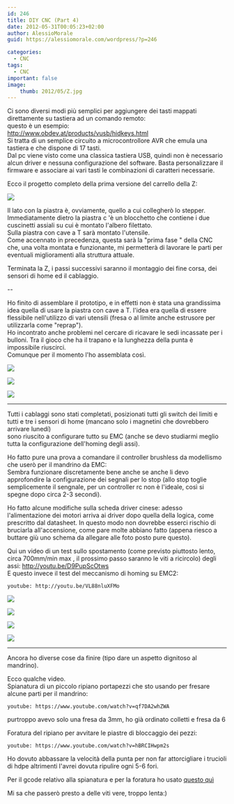 ```yaml
---
id: 246
title: DIY CNC (Part 4)
date: 2012-05-31T00:05:23+02:00
author: AlessioMorale
guid: https://alessiomorale.com/wordpress/?p=246

categories:
  - CNC
tags:
  - CNC
important: false
image:
    thumb: 2012/05/Z.jpg
---
```


Ci sono diversi modi più semplici per aggiungere dei tasti mappati direttamente su tastiera ad un comando remoto:  
questo è un esempio:  
http://www.obdev.at/products/vusb/hidkeys.html  
Si tratta di un semplice circuito a microcontrollore AVR che emula una tastiera e che dispone di 17 tasti.  
Dal pc viene visto come una classica tastiera USB, quindi non è necessario alcun driver e nessuna configurazione del software. Basta personalizzare il firmware e associare ai vari tasti le combinazioni di caratteri necessarie.

Ecco il progetto completo della prima versione del carrello della Z:

![](/images/2012/05/Z.jpg)

Il lato con la piastra è, ovviamente, quello a cui collegherò lo stepper.  
Immediatamente dietro la piastra c 'è un blocchetto che contiene i due cuscinetti assiali su cui è montato l'albero filettato.  
Sulla piastra con cave a T sarà montato l'utensile.  
Come accennato in precedenza, questa sarà la "prima fase " della CNC che, una volta montata e funzionante, mi permetterà di lavorare le parti per eventuali miglioramenti alla struttura attuale.

Terminata la Z, i passi successivi saranno il montaggio dei fine corsa, dei sensori di home ed il cablaggio.

--

Ho finito di assemblare il prototipo, e in effetti non è stata una grandissima idea quella di usare la piastra con cave a T. l'idea era quella di essere flessibile nell'utilizzo di vari utensili (fresa o al limite anche estrusore per utilizzarla come "reprap").  
Ho incontrato anche problemi nel cercare di ricavare le sedi incassate per i bulloni. Tra il gioco che ha il trapano e la lunghezza della punta è impossibile riuscirci.  
Comunque per il momento l'ho assemblata così.

![](/images/2012/05/IMG_0340.jpg)

![](/images/2012/05/IMG_0342.jpg)

![](/images/2012/05/IMG_0343.jpg)

---

Tutti i cablaggi sono stati completati, posizionati tutti gli switch dei limiti e tutti e tre i sensori di home (mancano solo i magnetini che dovrebbero arrivare lunedí)  
sono riuscito a configurare tutto su EMC (anche se devo studiarmi meglio tutta la configurazione dell'homing degli assi).

Ho fatto pure una prova a comandare il controller brushless da modellismo che userò per il mandrino da EMC:  
Sembra funzionare discretamente bene anche se anche li devo approfondire la configurazione dei segnali per lo stop (allo stop toglie semplicemente il sengnale, per un controller rc non è l'ideale, così si spegne dopo circa 2-3 secondi).

Ho fatto alcune modifiche sulla scheda driver cinese: adesso l'alimentazione dei motori arriva ai driver dopo quella della logica, come prescritto dal datasheet. In questo modo non dovrebbe esserci rischio di bruciarla all'accensione, come pare molte abbiano fatto (appena riesco a buttare giù uno schema da allegare alle foto posto pure questo).

Qui un video di un test sullo spostamento (come previsto piuttosto lento, circa 700mm/min max , il prossimo passo saranno le viti a ricircolo) degli assi: http://youtu.be/D9PupScOtws  
E questo invece il test del meccanismo di homing su EMC2:

`youtube: http://youtu.be/VL88nluXFMo`

![](/images/2012/05/IMG_0361_small.jpg)

![](/images/2012/05/IMG_0359.jpg)

![](/images/2012/05/IMG_0358.jpg)

![](/images/2012/05/IMG_0357.jpg)

---

Ancora ho diverse cose da finire (tipo dare un aspetto dignitoso al mandrino).

Ecco qualche video.  
Spianatura di un piccolo ripiano portapezzi che sto usando per fresare alcune parti per il mandrino:

`youtube: https://www.youtube.com/watch?v=qf7DA2whZWA`

purtroppo avevo solo una fresa da 3mm, ho già ordinato colletti e fresa da 6

Foratura del ripiano per avvitare le piastre di bloccaggio dei pezzi:

`youtube: https://www.youtube.com/watch?v=hBRCIHwpm2s`

Ho dovuto abbassare la velocità della punta per non far attorcigliare i trucioli di hdpe altrimenti l'avrei dovuta ripulire ogni 5-6 fori.

Per il gcode relativo alla spianatura e per la foratura ho usato [questo quì](https://github.com/linuxcnc/simple-gcode-generators)

Mi sa che passerò presto a delle viti vere, troppo lenta:)
